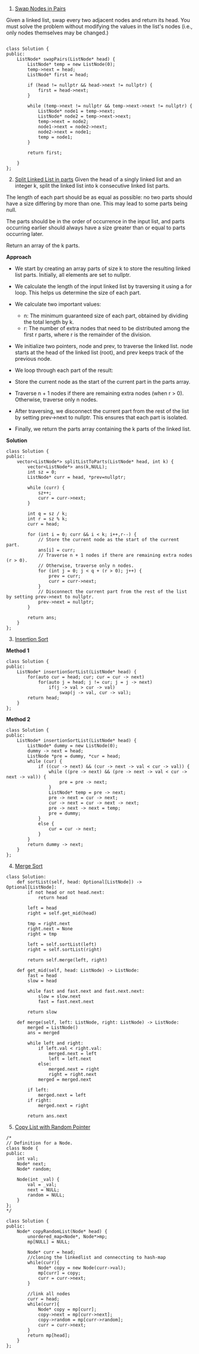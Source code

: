 1. [Swap Nodes in Pairs](https://leetcode.com/problems/swap-nodes-in-pairs/)

Given a linked list, swap every two adjacent nodes and return its head. You must solve the problem without modifying the values in the list's nodes (i.e., only nodes themselves may be changed.)

```

class Solution {
public:
    ListNode* swapPairs(ListNode* head) {
        ListNode* temp = new ListNode(0);
        temp->next = head;
        ListNode* first = head;

        if (head != nullptr && head->next != nullptr) {
            first = head->next;
        }

        while (temp->next != nullptr && temp->next->next != nullptr) {
            ListNode* node1 = temp->next;
            ListNode* node2 = temp->next->next;
            temp->next = node2;
            node1->next = node2->next;
            node2->next = node1;
            temp = node1;
        }

        return first;

    }
};
```

2. [Split Linked List in parts](https://leetcode.com/problems/split-linked-list-in-parts/description/)
   Given the head of a singly linked list and an integer k, split the linked list into k consecutive linked list parts.

The length of each part should be as equal as possible: no two parts should have a size differing by more than one. This may lead to some parts being null.

The parts should be in the order of occurrence in the input list, and parts occurring earlier should always have a size greater than or equal to parts occurring later.

Return an array of the k parts.

**Approach**

-   We start by creating an array parts of size k to store the resulting linked list parts. Initially, all elements are set to nullptr.

-   We calculate the length of the input linked list by traversing it using a for loop. This helps us determine the size of each part.

-   We calculate two important values:

    -   n: The minimum guaranteed size of each part, obtained by dividing the total length by k.
    -   r: The number of extra nodes that need to be distributed among the first r parts, where r is the remainder of the division.

-   We initialize two pointers, node and prev, to traverse the linked list. node starts at the head of the linked list (root), and prev keeps track of the previous node.

-   We loop through each part of the result:

-   Store the current node as the start of the current part in the parts array.
-   Traverse n + 1 nodes if there are remaining extra nodes (when r > 0). Otherwise, traverse only n nodes.
-   After traversing, we disconnect the current part from the rest of the list by setting prev->next to nullptr. This ensures that each part is isolated.
-   Finally, we return the parts array containing the k parts of the linked list.

**Solution**

```
class Solution {
public:
    vector<ListNode*> splitListToParts(ListNode* head, int k) {
        vector<ListNode*> ans(k,NULL);
        int sz = 0;
        ListNode* curr = head, *prev=nullptr;

        while (curr) {
            sz++;
            curr = curr->next;
        }

        int q = sz / k;
        int r = sz % k;
        curr = head;

        for (int i = 0; curr && i < k; i++,r--) {
            // Store the current node as the start of the current part.
            ans[i] = curr;
            // Traverse n + 1 nodes if there are remaining extra nodes (r > 0).
            // Otherwise, traverse only n nodes.
            for (int j = 0; j < q + (r > 0); j++) {
                prev = curr;
                curr = curr->next;
            }
            // Disconnect the current part from the rest of the list by setting prev->next to nullptr.
            prev->next = nullptr;
        }

        return ans;
    }
};
```

3. [Insertion Sort](https://leetcode.com/problems/insertion-sort-list/)

**Method 1**

```
class Solution {
public:
    ListNode* insertionSortList(ListNode* head) {
        for(auto cur = head; cur; cur = cur -> next)
            for(auto j = head; j != cur; j = j -> next)
                if(j -> val > cur -> val)
                    swap(j -> val, cur -> val);
        return head;
    }
};
```

**Method 2**

```
class Solution {
public:
    ListNode* insertionSortList(ListNode* head) {
        ListNode* dummy = new ListNode(0);
        dummy -> next = head;
        ListNode *pre = dummy, *cur = head;
        while (cur) {
            if ((cur -> next) && (cur -> next -> val < cur -> val)) {
                while ((pre -> next) && (pre -> next -> val < cur -> next -> val)) {
                    pre = pre -> next;
                }
                ListNode* temp = pre -> next;
                pre -> next = cur -> next;
                cur -> next = cur -> next -> next;
                pre -> next -> next = temp;
                pre = dummy;
            }
            else {
                cur = cur -> next;
            }
        }
        return dummy -> next;
    }
};
```

4. [Merge Sort](https://leetcode.com/problems/sort-list/)

```
class Solution:
    def sortList(self, head: Optional[ListNode]) -> Optional[ListNode]:
        if not head or not head.next:
            return head

        left = head
        right = self.get_mid(head)

        tmp = right.next
        right.next = None
        right = tmp

        left = self.sortList(left)
        right = self.sortList(right)

        return self.merge(left, right)

    def get_mid(self, head: ListNode) -> ListNode:
        fast = head
        slow = head

        while fast and fast.next and fast.next.next:
            slow = slow.next
            fast = fast.next.next

        return slow

    def merge(self, left: ListNode, right: ListNode) -> ListNode:
        merged = ListNode()
        ans = merged

        while left and right:
            if left.val < right.val:
                merged.next = left
                left = left.next
            else:
                merged.next = right
                right = right.next
            merged = merged.next

        if left:
            merged.next = left
        if right:
            merged.next = right

        return ans.next

```

5. [ Copy List with Random Pointer](https://leetcode.com/problems/copy-list-with-random-pointer/description/)

```
/*
// Definition for a Node.
class Node {
public:
    int val;
    Node* next;
    Node* random;

    Node(int _val) {
        val = _val;
        next = NULL;
        random = NULL;
    }
};
*/

class Solution {
public:
    Node* copyRandomList(Node* head) {
        unordered_map<Node*, Node*>mp;
        mp[NULL] = NULL;

        Node* curr = head;
        //cloning the linkedlist and conneccting to hash-map
        while(curr){
            Node* copy = new Node(curr->val);
            mp[curr] = copy;
            curr = curr->next;
        }

        //link all nodes
        curr = head;
        while(curr){
            Node* copy = mp[curr];
            copy->next = mp[curr->next];
            copy->random = mp[curr->random];
            curr = curr->next;
        }
        return mp[head];
    }
};
```
